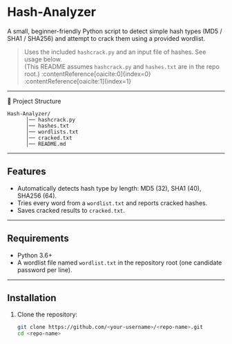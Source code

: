 # Hash-Analyzer

A small, beginner-friendly Python script to detect simple hash types (MD5 / SHA1 / SHA256) and attempt to crack them using a provided wordlist.

> Uses the included `hashcrack.py` and an input file of hashes. See usage below.  
> (This README assumes `hashcrack.py` and `hashes.txt` are in the repo root.) :contentReference[oaicite:0]{index=0} :contentReference[oaicite:1]{index=1}

---
📂 Project Structure
```
Hash-Analyzer/
      │── hashcrack.py
      │── hashes.txt
      │── wordlists.txt
      │── cracked.txt 
      │── README.md
```
---

## Features
- Automatically detects hash type by length: MD5 (32), SHA1 (40), SHA256 (64).
- Tries every word from a `wordlist.txt` and reports cracked hashes.
- Saves cracked results to `cracked.txt`.

---

## Requirements
- Python 3.6+  
- A wordlist file named `wordlist.txt` in the repository root (one candidate password per line).

---

## Installation
1. Clone the repository:
   ```bash
   git clone https://github.com/<your-username>/<repo-name>.git
   cd <repo-name>

